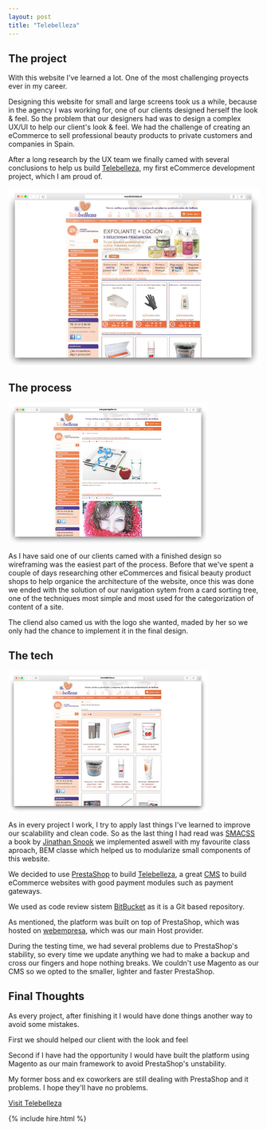 ```yaml
---
layout: post
title: "Telebelleza"
---
```


## The project

With this website I've learned a lot. One of the most challenging proyects ever in my career.

Designing this website for small and large screens took us a while, because in the agency I was working for, one of our clients designed herself the look & feel. So the problem that our designers had was to design a complex UX/UI to help our client's look & feel. We had the challenge of creating an eCommerce to sell professional beauty products to private customers and companies in Spain.

After a long research by the UX team we finally camed with several conclusions to help us build [Telebelleza](http://www.telebelleza.es), my first eCommerce development project, which I am proud of.

<img src="/images/project-telebelleza-1.jpg" alt="Telebelleza's Home Page">

## The process

<img class="pull-image--right" src="/images/project-telebelleza-2.jpg" alt="Telebelleza's Blog">

As I have said one of our clients camed with a finished design so wireframing was the easiest part of the process. Before that we've spent a couple of days researching other eCommerces and fisical beauty product shops to help organice the architecture of the website, once this was done we ended with the solution of our navigation sytem from a card sorting tree, one of the techniques most simple and most used for the categorization of content of a site.

The cliend also camed us with the logo she wanted, maded by her so we only had the chance to implement it in the final design.

## The tech

<img class="pull-image--right" src="/images/project-telebelleza-3.jpg" alt="Telebelleza's Ofertas Flash">

As in every project I work, I try to apply last things I've learned to improve our scalability and clean code. So as the last thing I had read was [SMACSS](https://smacss.com/) a book by [Jinathan Snook](http://snook.ca/) we implemented aswell with my favourite class aproach, BEM classe which helped us to modularize small components of this website.

We decided to use [PrestaShop](https://www.prestashop.com) to build [Telebelleza](http://www.telebelleza.es), a great [CMS](https://en.wikipedia.org/wiki/Content_management_system) to build eCommerce websites with good payment modules such as payment gateways.

We used as code review sistem [BitBucket](https://bitbucket.org/) as it is a Git based repository.

As mentioned, the platform was built on top of PrestaShop, which was hosted on [webempresa](http://www.webempresa.com), which was our main Host provider.

During the testing time, we had several problems due to PrestaShop's stability, so every time we update anything we had to make a backup and cross our fingers and hope nothing breaks. We couldn't use Magento as our CMS so we opted to the smaller, lighter and faster PrestaShop.

## Final Thoughts

As every project, after finishing it I would have done things another way to avoid some mistakes.

First we should helped our client with the look and feel 

Second if I have had the opportunity I would have built the platform using Magento as our main framework to avoid PrestaShop's unstability.

My former boss and ex coworkers are still dealing with PrestaShop and it problems. I hope they'll have no problems.

<p class="btn--hire">
  <a href="http://telebelleza.es" target="_blank">Visit Telebelleza</a>
</p>

{% include hire.html %}